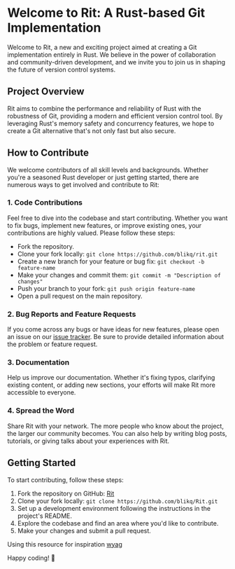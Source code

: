 # Welcome to Rit: A Rust-based Git Implementation

Welcome to Rit, a new and exciting project aimed at creating a Git implementation entirely in Rust. We believe in the power of collaboration and community-driven development, and we invite you to join us in shaping the future of version control systems.

## Project Overview

Rit aims to combine the performance and reliability of Rust with the robustness of Git, providing a modern and efficient version control tool. By leveraging Rust's memory safety and concurrency features, we hope to create a Git alternative that's not only fast but also secure.

## How to Contribute

We welcome contributors of all skill levels and backgrounds. Whether you're a seasoned Rust developer or just getting started, there are numerous ways to get involved and contribute to Rit:

### 1. Code Contributions

Feel free to dive into the codebase and start contributing. Whether you want to fix bugs, implement new features, or improve existing ones, your contributions are highly valued. Please follow these steps:

- Fork the repository.
- Clone your fork locally: `git clone https://github.com/blikq/rit.git`
- Create a new branch for your feature or bug fix: `git checkout -b feature-name`
- Make your changes and commit them: `git commit -m "Description of changes"`
- Push your branch to your fork: `git push origin feature-name`
- Open a pull request on the main repository.

### 2. Bug Reports and Feature Requests

If you come across any bugs or have ideas for new features, please open an issue on our [issue tracker](https://github.com/blikq/Rit/issues). Be sure to provide detailed information about the problem or feature request.

### 3. Documentation

Help us improve our documentation. Whether it's fixing typos, clarifying existing content, or adding new sections, your efforts will make Rit more accessible to everyone.

### 4. Spread the Word

Share Rit with your network. The more people who know about the project, the larger our community becomes. You can also help by writing blog posts, tutorials, or giving talks about your experiences with Rit.

## Getting Started

To start contributing, follow these steps:

1. Fork the repository on GitHub: [Rit](https://github.com/blikq/Rit)
2. Clone your fork locally: `git clone https://github.com/blikq/Rit.git`
3. Set up a development environment following the instructions in the project's README.
4. Explore the codebase and find an area where you'd like to contribute.
5. Make your changes and submit a pull request.

Using this resource for inspiration [wyag](https://wyag.thb.lt/)


Happy coding! 🚀